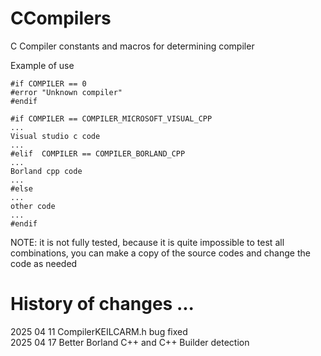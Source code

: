 # CCompilers
C Compiler constants and macros for determining compiler

Example of use

```
#if COMPILER == 0
#error "Unknown compiler"
#endif

#if COMPILER == COMPILER_MICROSOFT_VISUAL_CPP
...
Visual studio c code
...
#elif  COMPILER == COMPILER_BORLAND_CPP
...
Borland cpp code
...
#else
...
other code
...
#endif
```

NOTE: 
it is not fully tested, 
because it is quite impossible to test all combinations, 
you can make a copy of the source codes and change the code as needed


# History of changes ...
2025 04 11 CompilerKEILCARM.h bug fixed<br/>
2025 04 17 Better Borland C++ and C++ Builder detection<br/>
